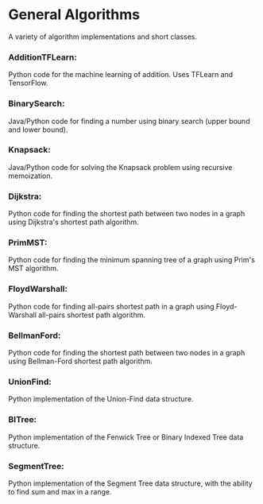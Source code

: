 # General Algorithms
A variety of algorithm implementations and short classes.

### AdditionTFLearn:
Python code for the machine learning of addition. Uses TFLearn and TensorFlow.

### BinarySearch:
Java/Python code for finding a number using binary search (upper bound and lower bound).

### Knapsack:
Java/Python code for solving the Knapsack problem using recursive memoization.

### Dijkstra:
Python code for finding the shortest path between two nodes in a graph using Dijkstra's shortest path algorithm.

### PrimMST:
Python code for finding the minimum spanning tree of a graph using Prim's MST algorithm.

### FloydWarshall:
Python code for finding all-pairs shortest path in a graph using Floyd-Warshall all-pairs shortest path algorithm.

### BellmanFord:
Python code for finding the shortest path between two nodes in a graph using Bellman-Ford shortest path algorithm.

### UnionFind:
Python implementation of the Union-Find data structure.

### BITree:
Python implementation of the Fenwick Tree or Binary Indexed Tree data structure.

### SegmentTree:
Python implementation of the Segment Tree data structure, with the ability to find sum and max in a range.
